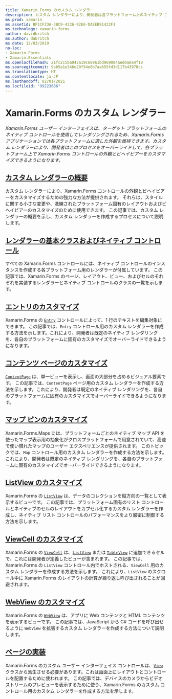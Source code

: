 ```yaml
---
title: Xamarin.Forms のカスタム レンダラー
description: カスタム レンダラーにより、開発者は各プラットフォーム上のネイティブ コントロールのレンダリングをオーバーライドして、Xamarin.Forms コントロールの外観とビヘイビアーをカスタマイズできるようになります。
ms.prod: xamarin
ms.assetid: BF1CF23A-3BC9-4226-92E6-DAEEB91422F1
ms.technology: xamarin-forms
author: davidbritch
ms.author: dabritch
ms.date: 12/03/2019
no-loc:
- Xamarin.Forms
- Xamarin.Essentials
ms.openlocfilehash: 21fc2c5ba042a19c68961bd969084aed0a8a4f18
ms.sourcegitcommit: 9ab5a1e346e20f54e8b7aa655fd3d117b43978cc
ms.translationtype: HT
ms.contentlocale: ja-JP
ms.lasthandoff: 02/01/2021
ms.locfileid: "99223686"
---
```

# <a name="xamarinforms-custom-renderers"></a>Xamarin.Forms のカスタム レンダラー

_Xamarin.Forms ユーザー インターフェイスは、ターゲット プラットフォームのネイティブ コントロールを使用してレンダリングされるため、Xamarin.Forms アプリケーションでは各プラットフォームに適した外観を維持できます。カスタム レンダラーにより、開発者はこのプロセスをオーバーライドして、各プラットフォーム上で Xamarin.Forms コントロールの外観とビヘイビアーをカスタマイズできるようになります。_

## <a name="introduction-to-custom-renderers"></a>[カスタム レンダラーの概要](introduction.md)

カスタム レンダラーにより、Xamarin.Forms コントロールの外観とビヘイビアーをカスタマイズするための強力な方法が提供されます。 それらは、スタイルに関する小さな変更や、洗練されたプラットフォーム固有のレイアウトおよびビヘイビアーのカスタマイズのために使用できます。 この記事では、カスタム レンダラーの概要を示し、カスタム レンダラーを作成するプロセスについて説明します。

## <a name="renderer-base-classes-and-native-controls"></a>[レンダラーの基本クラスおよびネイティブ コントロール](renderers.md)

すべての Xamarin.Forms コントロールには、ネイティブ コントロールのインスタンスを作成する各プラットフォーム用のレンダラーが付属しています。 この記事では、Xamarin.Forms のページ、レイアウト、ビュー、およびセルのそれぞれを実装するレンダラーとネイティブ コントロールのクラスの一覧を示します。

## <a name="customizing-an-entry"></a>[エントリのカスタマイズ](entry.md)

Xamarin.Forms の [`Entry`](xref:Xamarin.Forms.Entry) コントロールによって、1 行のテキストを編集対象にできます。 この記事では、`Entry` コントロール用のカスタム レンダラーを作成する方法を示します。これにより、開発者は既定のネイティブ レンダリングを、各自のプラットフォームに固有のカスタマイズでオーバーライドできるようになります。

## <a name="customizing-a-contentpage"></a>[コンテンツ ページのカスタマイズ](contentpage.md)

[`ContentPage`](xref:Xamarin.Forms.ContentPage) は、単一ビューを表示し、画面の大部分を占めるビジュアル要素です。 この記事では、`ContentPage` ページ用のカスタム レンダラーを作成する方法を示します。これにより、開発者は既定のネイティブ レンダリングを、各自のプラットフォームに固有のカスタマイズでオーバーライドできるようになります。

## <a name="customizing-a-map-pin"></a>[マップ ピンのカスタマイズ](map-pin.md)

Xamarin.Forms.Maps には、プラットフォームごとのネイティブ マップ API を使ったマップ表示用の抽象化がクロスプラットフォームで用意されていて、高速で使い慣れたマップのユーザー エクスペリエンスが提供されます。 このトピックでは、`Map` コントロール用のカスタム レンダラーを作成する方法を示します。これにより、開発者は既定のネイティブ レンダリングを、各自のプラットフォームに固有のカスタマイズでオーバーライドできるようになります。

## <a name="customizing-a-listview"></a>[ListView のカスタマイズ](listview.md)

Xamarin.Forms の [`ListView`](xref:Xamarin.Forms.ListView) は、データのコレクションを縦方向の一覧として表示するビューです。 この記事では、プラットフォーム固有のリスト コントロールとネイティブのセルのレイアウトをカプセル化するカスタム レンダラーを作成し、ネイティブ リスト コントロールのパフォーマンスをより厳密に制御する方法を示します。

## <a name="customizing-a-viewcell"></a>[ViewCell のカスタマイズ](viewcell.md)

Xamarin.Forms の [`ViewCell`](xref:Xamarin.Forms.ViewCell) は、[`ListView`](xref:Xamarin.Forms.ListView) または [`TableView`](xref:Xamarin.Forms.TableView) に追加できるセルで、これには開発者が定義したビューが含まれます。 この記事では、Xamarin.Forms の `ListView` コントロール内でホストされる、`ViewCell` 用のカスタム レンダラーを作成する方法を示します。 これにより、`ListView` のスクロール中に Xamarin.Forms のレイアウトの計算が繰り返し呼び出されることが回避されます。

## <a name="customizing-a-webview"></a>[WebView のカスタマイズ](hybridwebview.md)

Xamarin.Forms の [`WebView`](xref:Xamarin.Forms.WebView) は、アプリに Web コンテンツと HTML コンテンツを表示するビューです。 この記事では、JavaScript から C# コードを呼び出せるように `WebView` を拡張するカスタム レンダラーを作成する方法について説明します。

## <a name="implementing-a-view"></a>[ページの実装](view.md)

Xamarin.Forms のカスタム ユーザー インターフェイス コントロールは、[`View`](xref:Xamarin.Forms.View) クラスから派生させる必要があります。これは画面上にレイアウトとコントロールを配置するために使われます。 この記事では、デバイスのカメラからビデオ ストリームのプレビューを表示するために使う、Xamarin.Forms のカスタム コントロール用のカスタム レンダラーを作成する方法を示します。
